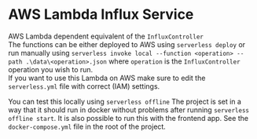 # AWS Lambda Influx Service
AWS Lambda dependent equivalent of the `InfluxController`  
The functions can be either deployed to AWS using `serverless deploy` or run manually using `serverless invoke local --function <operation> --path .\data\<operation>.json` where `operation` is the `InfluxController` operation you wish to run.  
If you want to use this Lambda on AWS make sure to edit the `serverless.yml` file with correct (IAM) settings.

You can test this locally using `serverless offline` The project is set in a way that it should run in docker without problems after running `serverless offline start`.
It is also possible to run this with the frontend app. See the `docker-compose.yml` file in the root of the project.
